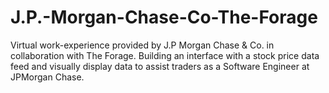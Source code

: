# J.P.-Morgan-Chase-Co-The-Forage
Virtual work-experience provided by J.P Morgan Chase &amp; Co. in collaboration with The Forage. Building an interface with a stock price data feed and visually display data to assist traders as a Software Engineer at JPMorgan Chase.
